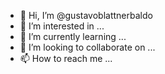 - 👋 Hi, I’m @gustavoblattnerbaldo
- 👀 I’m interested in ...
- 🌱 I’m currently learning ...
- 💞️ I’m looking to collaborate on ...
- 📫 How to reach me ...

<!---
gustavoblattnerbaldo/gustavoblattnerbaldo is a ✨ special ✨ repository because its `README.md` (this file) appears on your GitHub profile.
You can click the Preview link to take a look at your changes.
--->
